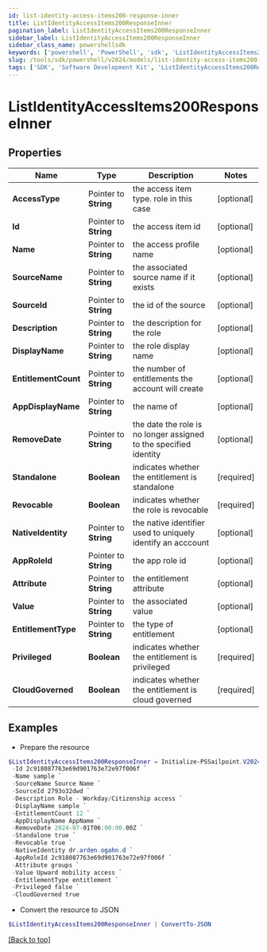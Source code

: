 ```yaml
---
id: list-identity-access-items200-response-inner
title: ListIdentityAccessItems200ResponseInner
pagination_label: ListIdentityAccessItems200ResponseInner
sidebar_label: ListIdentityAccessItems200ResponseInner
sidebar_class_name: powershellsdk
keywords: ['powershell', 'PowerShell', 'sdk', 'ListIdentityAccessItems200ResponseInner'] 
slug: /tools/sdk/powershell/v2024/models/list-identity-access-items200-response-inner
tags: ['SDK', 'Software Development Kit', 'ListIdentityAccessItems200ResponseInner']
---
```



# ListIdentityAccessItems200ResponseInner

## Properties

Name | Type | Description | Notes
------------ | ------------- | ------------- | -------------
**AccessType** |  Pointer to **String** | the access item type. role in this case | [optional] 
**Id** |  Pointer to **String** | the access item id | [optional] 
**Name** |  Pointer to **String** | the access profile name | [optional] 
**SourceName** |  Pointer to **String** | the associated source name if it exists | [optional] 
**SourceId** |  Pointer to **String** | the id of the source | [optional] 
**Description** |  Pointer to **String** | the description for the role | [optional] 
**DisplayName** |  Pointer to **String** | the role display name | [optional] 
**EntitlementCount** |  Pointer to **String** | the number of entitlements the account will create | [optional] 
**AppDisplayName** |  Pointer to **String** | the name of | [optional] 
**RemoveDate** |  Pointer to **String** | the date the role is no longer assigned to the specified identity | [optional] 
**Standalone** |  **Boolean** | indicates whether the entitlement is standalone | [required]
**Revocable** |  **Boolean** | indicates whether the role is revocable | [required]
**NativeIdentity** |  Pointer to **String** | the native identifier used to uniquely identify an acccount | [optional] 
**AppRoleId** |  Pointer to **String** | the app role id | [optional] 
**Attribute** |  Pointer to **String** | the entitlement attribute | [optional] 
**Value** |  Pointer to **String** | the associated value | [optional] 
**EntitlementType** |  Pointer to **String** | the type of entitlement | [optional] 
**Privileged** |  **Boolean** | indicates whether the entitlement is privileged | [required]
**CloudGoverned** |  **Boolean** | indicates whether the entitlement is cloud governed | [required]

## Examples

- Prepare the resource
```powershell
$ListIdentityAccessItems200ResponseInner = Initialize-PSSailpoint.V2024ListIdentityAccessItems200ResponseInner  -AccessType role `
 -Id 2c918087763e69d901763e72e97f006f `
 -Name sample `
 -SourceName Source Name `
 -SourceId 2793o32dwd `
 -Description Role - Workday/Citizenship access `
 -DisplayName sample `
 -EntitlementCount 12 `
 -AppDisplayName AppName `
 -RemoveDate 2024-07-01T06:00:00.00Z `
 -Standalone true `
 -Revocable true `
 -NativeIdentity dr.arden.ogahn.d `
 -AppRoleId 2c918087763e69d901763e72e97f006f `
 -Attribute groups `
 -Value Upward mobility access `
 -EntitlementType entitlement `
 -Privileged false `
 -CloudGoverned true
```

- Convert the resource to JSON
```powershell
$ListIdentityAccessItems200ResponseInner | ConvertTo-JSON
```


[[Back to top]](#) 

